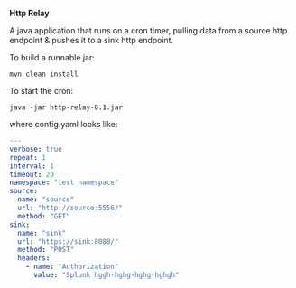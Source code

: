 ****Http Relay****

A java application that runs on a cron timer, pulling data from a source http endpoint & pushes it to a sink http endpoint.

To build a runnable jar:

`mvn clean install`

To start the cron:

`java -jar http-relay-0.1.jar`

where config.yaml looks like:

```yaml
---
verbose: true
repeat: 1
interval: 1
timeout: 20
namespace: "test namespace"
source:
  name: "source"
  url: "http://source:5556/"
  method: "GET"
sink:
  name: "sink"
  url: "https://sink:8088/"
  method: "POST"
  headers:
    - name: "Authorization"
      value: "Splunk hggh-hghg-hghg-hghgh"

```